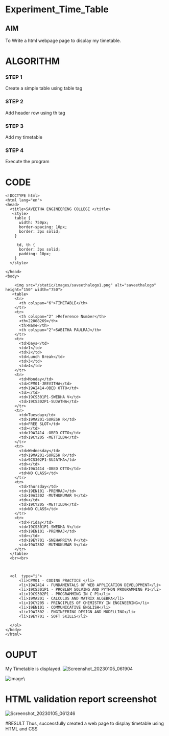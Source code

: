 # Experiment_Time_Table

## AIM
To Write a html webpage page to display my timetable.

# ALGORITHM
### STEP 1
Create a simple table using table tag
### STEP 2
Add header row using th tag
### STEP 3
Add my timetable
### STEP 4
Execute the program

# CODE
```
<!DOCTYPE html>
<html lang="en">
<head>
  <title>SAVEETHA ENGINEERING COLLEGE </title>
   <style>
    table {
      width: 750px;
      border-spacing: 10px;
      border: 3px solid;
    }

     td, th {
      border: 3px solid;
      padding: 10px;
    }
  </style>
  
</head>
<body>
   
    <img src="/static/images/saveethalogo1.png" alt="saveethalogo" height="150" width="750">
   <table> 
    <tr>
      <th colspan="6">TIMETABLE</th>
    </tr>
    <tr>
      <th colspan="2" >Reference Number</th>
      <th>22008269</th>
      <th>Name</th>
      <th colspan="2">SABITHA PAULRAJ</th>
    </tr>
    <tr>
      <td>Days</td>
      <td>1</td>
      <td>2</td>
      <td>Lunch Break</td>
      <td>3</td>
      <td>4</td>
    </tr>
    <tr>
      <td>Monday</td>
      <td>CPM01-JEEVITHA</td>
      <td>19AI414-OBED OTTO</td>
      <td></td>
      <td>19CS301P1-SWEDHA V</td>
      <td>19CS302P1-SUJATHA</td>
    </tr>
    <tr>
      <td>Tuesday</td>
      <td>19MA201-SURESH R</td>
      <td>FREE SLOT</td>
      <td></td>
      <td>19AI414 -OBED OTTO</td>
      <td>19CY205 -METTILDA</td>
    </tr>
    <tr>
      <td>Wednesday</td>
      <td>19MA201-SURESH R</td>
      <td>9CS302P1-SUJATHA</td>
      <td></td>
      <td>19AI414 -OBED OTTO</td>
      <td>NO CLASS</td>
    </tr>
    <tr>
      <td>Thursday</td>
      <td>19EN101 -PREMRAJ</td>
      <td>19AI302 -MUTHUKUMAR V</td>
      <td></td>
      <td>19CY205 -METTILDA</td>
      <td>NO CLASS</td>
    </tr>
    <tr>
      <td>Friday</td>
      <td>19CS301P1-SWEDHA V</td>
      <td>19EN101 -PREMRAJ</td>
      <td></td>
      <td>19EY701 -SNEHAPRIYA P</td>
      <td>19AI302 -MUTHUKUMAR V</td>
    </tr>
  </table>
  <br><br>



  <ol  type="i">
      <li>CPM01 - CODING PRACTICE </li>
      <li>19AI414 - FUNDAMENTALS OF WEB APPLICATION DEVELOPMENT</li>
      <li>19CS301P1 - PROBLEM SOLVING AND PYTHON PROGRAMMING P1</li>
      <li>19CS302P1 - PROGRAMMING IN C P1</li>
      <li>19MA201 - CALCULUS AND MATRIX ALGEBRA</li>
      <li>19CY205 - PRINCIPLES OF CHEMISTRY IN ENGINEERING</li>
      <li>19EN101 - COMMUNICATIVE ENGLISH</li>
      <li>19AI302 - ENGINEERING DESIGN AND MODELLING</li>
      <li>19EY701 - SOFT SKILLS</li>

  </ol>
</body>
</html>
```
# OUPUT
My Timetable is displayed.
![Screenshot_20230105_061904](https://user-images.githubusercontent.com/118343379/210784004-0b78974e-228f-4ea2-9b0b-f2be53530adf.png)

![image](https://user-images.githubusercontent.com/118343379/210783892-c588631d-fe18-408c-9785-acb47e17b405.png)\

# HTML validation report screenshot 
 ![Screenshot_20230105_061246](https://user-images.githubusercontent.com/118343379/210784161-bfe90267-0ff6-4299-85ca-c129fd569483.png)

#RESULT 
Thus, successfully created a web page to display timetable using HTML and CSS
